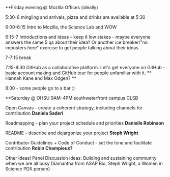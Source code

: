 **Friday evening @ Mozilla Offices (ideally)

5:30-6 mingling and arrivals, pizza and drinks are available at 5:30

6:00-6:15 Intro to Mozilla, the Science Lab and WOW

6:15-7 Introductions and ideas - keep it low stakes - maybe everyone answers the same 5 qs about their idea? Or another ice breaker/"no imposters here" exercise to get people talking about their ideas

7-7:15 break

7:15-8:30 GitHub as a collaborative platform. Let's get everyone on GitHub - basic account making and GitHub tour for people unfamiliar with it. ** Hannah Kane and Max Odgen? **

8:30 - some people go to a bar :)


**Saturday @ OHSU 9AM-4PM southwaterfront campus CLSB

   Open Canvas - create a coherent strategy, including channels for contribution **Daniela Saderi**
   
   Roadmapping - plan your project schedule and priorities **Danielle Robinson**
   
   README - describe and dejargonize your project **Steph Wright**
   
   Contributor Guidelines + Code of Conduct - set the tone and facilitate contribution **Robin Champieux?**
   
   Other ideas!
   Panel Discussion ideas:
   Building and sustaining community when we are all busy (Samantha from ASAP Bio, Steph Wright, a Women in Science PDX person)
   
